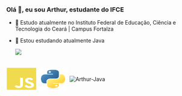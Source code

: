 ### Olá 👋, eu sou Arthur, estudante do IFCE
- 🔭 Estudo atualmente no Instituto Federal de Educação, Ciência e Tecnologia do Ceará | Campus Fortalza
- 🌱 Estou estudando atualmente Java

  <picture>
  <source
    srcset="https://github-readme-stats.vercel.app/api?username=ArthurDevA&show_icons=true&theme=dark"
    media="(prefers-color-scheme: dark)"
  />
  <source
    srcset="https://github-readme-stats.vercel.app/api?username=ArthurDevA&show_icons=true"
    media="(prefers-color-scheme: light), (prefers-color-scheme: no-preference)"
  />
  <img src="https://github-readme-stats.vercel.app/api?username=ArthurDevA&show_icons=true" />
  </picture>

  
<div style="display: inline_block"><br>
  <img align="center" alt="Arthur-Js" height="60" width="80" src="https://raw.githubusercontent.com/devicons/devicon/master/icons/javascript/javascript-plain.svg">
  <img align="center" alt="Arthur-Python" height="60" width="80" src="https://raw.githubusercontent.com/devicons/devicon/master/icons/python/python-original.svg">
  <img align="center" alt="Arthur-Java" height="60" width="80" src="https://cdn.jsdelivr.net/gh/devicons/devicon/icons/java/java-original.svg">
</div>
